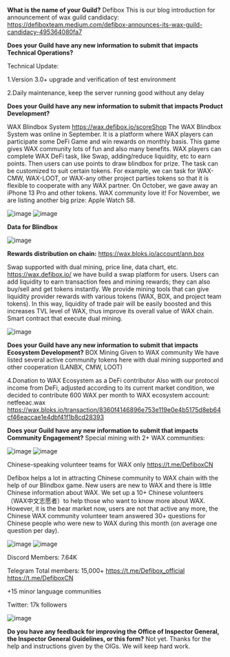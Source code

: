 **What is the name of your Guild?**
Defibox
This is our blog introduction for announcement of wax guild candidacy:
https://defiboxteam.medium.com/defibox-announces-its-wax-guild-candidacy-495364080fa7

**Does your Guild have any new information to submit that impacts Technical Operations?**

Technical Update:

1.Version 3.0+ upgrade and verification of test environment

2.Daily maintenance, keep the server running good without any delay


**Does your Guild have any new information to submit that impacts Product Development?**

WAX Blindbox System
https://wax.defibox.io/scoreShop
The WAX Blindbox System was online in September. It is a platform where WAX players can participate some DeFi Game and win rewards on monthly basis. This game gives WAX community lots of fun and also many benefits. WAX players can complete WAX DeFi task, like Swap, adding/reduce liquidity, etc to earn points. Then users can use points to draw blindbox for prize. The task can be customized to suit certain tokens. For example, we can task for WAX-CMW, WAX-LOOT, or WAX-any other project parties tokens so that it is flexible to cooperate with any WAX partner.
On October, we gave away an iPhone 13 Pro and other tokens. WAX community love it! For November, we are listing another big prize: Apple Watch S8.

![image](https://user-images.githubusercontent.com/93515916/204253214-4b532d22-9f89-4856-bd8a-a50d5e147772.png)
![image](https://user-images.githubusercontent.com/93515916/204253232-43870e40-7433-41e0-950a-ae6dd5e7a9f8.png)


**Data for Blindbox**

![image](https://user-images.githubusercontent.com/93515916/204256054-e2a93aea-bae5-4fa2-81a0-e133a9be6fb9.png)


**Rewards distribution on chain:**
https://wax.bloks.io/account/ann.box

Swap supported with dual mining, price line, data chart, etc.
https://wax.defibox.io/
we have build a swap platform for users. Users can add liquidity to earn transaction fees and mining rewards; they can also buy/sell and get tokens instantly. We provide mining tools that can give liquidity provider rewards with various tokens (WAX, BOX, and project team tokens). In this way, liquidity of trade pair will be easily boosted and this increases TVL level of WAX, thus improve its overall value of WAX chain. Smart contract that execute dual mining.

![image](https://user-images.githubusercontent.com/93515916/204253445-1a1c7a2c-3d4b-4647-90bc-4953666d6083.png)


**Does your Guild have any new information to submit that impacts Ecosystem Development?**
BOX Mining Given to WAX community
We have listed several active community tokens here with dual mining supported and other cooperation (LANBX, CMW, LOOT)	

4.Donation to WAX Ecosystem as a DeFi contributor
Also with our protocol income from DeFi, adjusted according to its current market condition, we decided to contribute 600 WAX per month to WAX ecosystem account: netfeeac.wax
https://wax.bloks.io/transaction/8360f4146896e753e119e0e4b5175d8eb64cf46eaccae1e4dbf41f1b8cd28393


**Does your Guild have any new information to submit that impacts Community Engagement?**
Special mining with 2+ WAX communities:

![image](https://user-images.githubusercontent.com/93515916/204254466-8ee4d046-983f-478e-8a0a-3aca36f8b9f4.png)
![image](https://user-images.githubusercontent.com/93515916/204254467-f2af5622-a8f6-4684-ad11-26cc1bfa8e34.png)

Chinese-speaking volunteer teams for WAX only
https://t.me/DefiboxCN


Defibox helps a lot in attracting Chinese community to WAX chain with the help of our Blindbox game. New users are new to WAX and there is little Chinese information about WAX. We set up a 10+ Chinese volunteers （WAX中文志愿者）to help those who want to know more about WAX. However, it is the bear market now, users are not that active any more, the Chinese WAX community volunteer team answered 30+ questions for Chinese people who were new to WAX during this month (on average one question per day).

![image](https://user-images.githubusercontent.com/93515916/204255617-9a5307ba-ab5f-486d-a1dc-f3825dc362ab.png)
![image](https://user-images.githubusercontent.com/93515916/204255643-dc4fdf88-15a1-4f6d-9e02-2e7bc691d2ce.png)

Discord
Members: 7.64K

Telegram
Total members: 15,000+
https://t.me/Defibox_official
https://t.me/DefiboxCN

+15 minor language communities

Twitter: 17k followers

![image](https://user-images.githubusercontent.com/93515916/204255689-00fbf1a7-cef3-4a7c-8709-621d32707c00.png)

**Do you have any feedback for improving the Office of Inspector General, the Inspector General Guidelines, or this form?**
Not yet. Thanks for the help and instructions given by the OIGs. We will keep hard work.

